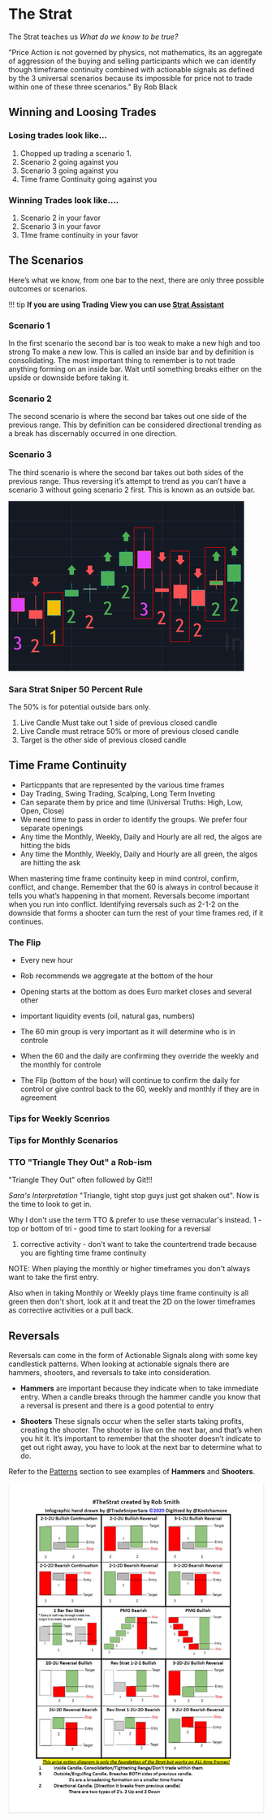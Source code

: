 # The Strat

The Strat teaches us *What do we know to be true?*

"Price Action is not governed by physics, not mathematics, its an aggregate of aggression of the buying and selling participants which we can identify though timeframe continuity combined with actionable signals as defined by the 3 universal scenarios because its impossible for price not to trade within one of these three scenarios." By Rob Black


## Winning and Loosing Trades

### Losing trades look like...

1. Chopped up trading a scenario 1.
2. Scenario 2 going against you
3. Scenario 3 going against you
4. Time frame Continuity going against you

### Winning Trades look like....

1. Scenario 2 in your favor
2. Scenario 3 in your favor
3. TIme frame continuity in your favor

## The Scenarios

Here’s what we know, from one bar to the next, there are only three possible outcomes or scenarios.

!!! tip
    **If you are using Trading View you can use [Strat Assistant](https://www.tradingview.com/script/PWJRC2Nt-Strat-Assistant/)**


### Scenario 1

In the first scenario the second bar is too weak to make a new high and too strong
To make a new low. This is called an inside bar and by definition is consolidating.  The most important thing to remember is to not trade anything forming on an inside bar. Wait until something breaks either on the upside or downside before taking it.

### Scenario 2

The second scenario is where the second bar takes out one side of the previous range.  This by definition can be considered directional trending as a break has discernably occurred in one direction.

### Scenario 3

The third scenario is where the second bar takes out both sides of the previous range. Thus reversing
it’s attempt to trend as you can’t have a scenario 3 without going scenario 2 first. This is
known as an outside bar.


![Scenario1](./img/scenarios/ScenarioTypes.gif)


### Sara Strat Sniper 50 Percent Rule

The 50% is for potential outside bars only.

1) Live Candle Must take out 1 side of previous closed candle
2) Live Candle must retrace 50% or more of previous closed candle
3) Target is the other side of previous closed candle


## Time Frame Continuity

* Particppants that are represented by the various time frames
* Day Trading, Swing Trading, Scalping, Long Term Inveting
* Can separate them by price and time (Universal Truths: High, Low, Open, Close)
* We need time to pass in order to identify the groups.  We prefer four separate openings
* Any time the Monthly, Weekly, Daily and Hourly are all red, the algos are hitting the bids
* Any time the Monthly, Weekly, Daily and Hourly are all green, the algos are hitting the ask

When mastering time frame continuity keep in mind control, confirm, conflict, and change. Remember that the 60 is always in control because it tells you what’s happening in that moment. Reversals become important when you run into conflict. Identifying reversals such as 2-1-2 on the downside that forms a shooter can turn the rest of your time frames red, if it continues.


### The Flip
* Every new hour
* Rob recommends we aggregate at the bottom of the hour
* Opening starts at the bottom as does Euro market closes and several other
* important liquidity events (oil, natural gas, numbers)

* The 60 min group is very important as it will determine who is in controle
* When the 60 and the daily are confirming they override the weekly and the monthly for controle
* The Flip (bottom of the hour) will continue to confirm the daily for control or give control back to the 60, weekly and monthly if they are in agreement

### Tips for Weekly Scenrios


### Tips for Monthly Scenarios


### TTO "Triangle They Out" a Rob-ism
"Triangle They Out" often followed by Git!!!

*Sara's Interpretation*
"Triangle, tight stop guys just got shaken out".  Now is the time to look to get in.

Why I don't use the term TTO & prefer to use these vernacular's instead.
1 - top or bottom of tri - good time to start looking for a reversal
1. corrective activity - don't want to take the countertrend trade because you are fighting time frame continuity


NOTE: When playing the monthly or higher timeframes you don't always want to take the first entry.


Also when in taking Monthly or Weekly plays time frame continuity is all green then don't short, look at it and treat the 2D  on the lower timeframes as corrective activities or a pull back.


## Reversals

Reversals can come in the form of Actionable Signals along with some key candlestick patterns.  When looking at actionable signals there are hammers, shooters, and reversals to take into consideration.

* **Hammers** are important because they indicate when to take immediate entry. When a candle breaks through the hammer candle you know that a reversal is present and there is a good potential to entry


* **Shooters** These signals occur when the seller starts taking profits, creating the shooter. The shooter is live on the next bar, and that’s when you hit it. It’s important to remember that the shooter doesn’t indicate to get out right away, you have to look at the next bar to determine what to do.

Refer to the [Patterns](patterns.md) section to see examples of **Hammers** and **Shooters**.

![Scenario1](./img/scenarios/the-strat-combo1.jpg)

